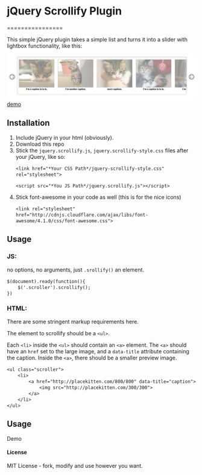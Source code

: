 # jQuery Scrollify Plugin
================

This simple jQuery plugin takes a simple list and turns it into a slider with lightbox functionality, like this: 

![](preview.png)
[demo](http://j4n-co.github.io/jquery.scrollify/) 

## Installation

1. Include jQuery in your html (obviously).  
2. Download this repo
3. Stick the `jquery.scrollify.js`, `jquery.scrollify-style.css` files after your jQuery, like so: 
    ```
    <link href="*Your CSS Path*/jquery-scrollify-style.css" rel="stylesheet">
    ```
    ```
    <script src="*You JS Path*/jquery.scrollify.js"></script>   
    ```
4. Stick font-awesome in your code as well (this is for the nice icons)
    ```
    <link rel="stylesheet" href="http://cdnjs.cloudflare.com/ajax/libs/font-awesome/4.1.0/css/font-awesome.css">
    ```

## Usage

### JS:
no options, no arguments, just `.srollify()` an element. 
```
$(document).ready(function(){
    $('.scroller').scrollify(); 
})
```

### HTML: 
There are some stringent markup requirements here. 

The element to scrollify should be a `<ul>`. 

Each `<li>` inside the `<ul>` should contain an `<a>` element. The `<a>` should have an `href` set to the large image, and a `data-title` attribute containing the caption. Inside the `<a>`, there should be a smaller preview image. 

```
<ul class="scroller"> 
    <li>
        <a href="http://placekitten.com/800/800" data-title="caption"> 
	        <img src="http://placekitten.com/300/300"> 
        </a>
    </li>
</ul> 
```

## Usage

Demo 


#### License
MIT License - fork, modify and use however you want.